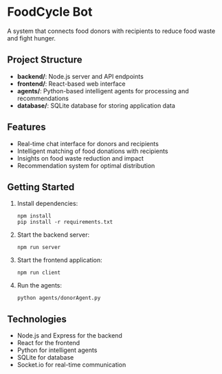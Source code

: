 # FoodCycle Bot

A system that connects food donors with recipients to reduce food waste and fight hunger.

## Project Structure

- **backend/**: Node.js server and API endpoints
- **frontend/**: React-based web interface
- **agents/**: Python-based intelligent agents for processing and recommendations
- **database/**: SQLite database for storing application data

## Features

- Real-time chat interface for donors and recipients
- Intelligent matching of food donations with recipients
- Insights on food waste reduction and impact
- Recommendation system for optimal distribution

## Getting Started

1. Install dependencies:
   ```
   npm install
   pip install -r requirements.txt
   ```

2. Start the backend server:
   ```
   npm run server
   ```

3. Start the frontend application:
   ```
   npm run client
   ```

4. Run the agents:
   ```
   python agents/donorAgent.py
   ```

## Technologies

- Node.js and Express for the backend
- React for the frontend
- Python for intelligent agents
- SQLite for database
- Socket.io for real-time communication
